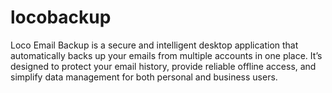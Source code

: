 # locobackup
Loco Email Backup is a secure and intelligent desktop application that automatically backs up your emails from multiple accounts in one place. It’s designed to protect your email history, provide reliable offline access, and simplify data management for both personal and business users.
